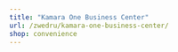 ```yaml
---
title: "Kamara One Business Center"
url: /zwedru/kamara-one-business-center/
shop: convenience
---
```

